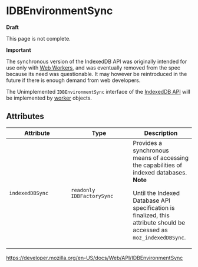 # IDBEnvironmentSync

**Draft**

This page is not complete.

**Important**

The synchronous version of the IndexedDB API was originally intended for use only with [Web Workers](web_workers_api/using_web_workers), and was eventually removed from the spec because its need was questionable. It may however be reintroduced in the future if there is enough demand from web developers.

The <span class="notecard inline warning">Unimplemented</span> `IDBEnvironmentSync` interface of the [IndexedDB API](indexeddb_api) will be implemented by [worker](worker) objects.

## Attributes

<table><colgroup><col style="width: 33%" /><col style="width: 33%" /><col style="width: 33%" /></colgroup><thead><tr class="header"><th>Attribute</th><th>Type</th><th>Description</th></tr></thead><tbody><tr class="odd"><td><code>indexedDBSync</code></td><td><code>readonly IDBFactorySync</code></td><td>Provides a synchronous means of accessing the capabilities of indexed databases.<div class="notecard note"><strong>Note</strong><p>Until the Indexed Database API specification is finalized, this attribute should be accessed as <code>moz_indexedDBSync</code>.</p></div></td></tr></tbody></table>

<a href="https://developer.mozilla.org/en-US/docs/Web/API/IDBEnvironmentSync" class="_attribution-link">https://developer.mozilla.org/en-US/docs/Web/API/IDBEnvironmentSync</a>
